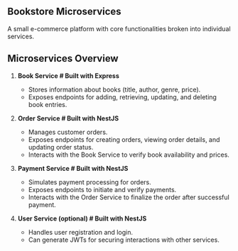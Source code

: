 ## Bookstore Microservices
A small e-commerce platform with core functionalities broken into individual services.

## Microservices Overview
1. **Book Service # Built with Express**

    - Stores information about books (title, author, genre, price).
    - Exposes endpoints for adding, retrieving, updating, and deleting book entries.
2. **Order Service # Built with NestJS**

    - Manages customer orders.
    - Exposes endpoints for creating orders, viewing order details, and updating order status.
    - Interacts with the Book Service to verify book availability and prices.
3. **Payment Service # Built with NestJS**

    - Simulates payment processing for orders.
    - Exposes endpoints to initiate and verify payments.
    - Interacts with the Order Service to finalize the order after successful payment.
4. **User Service (optional) # Built with NestJS**

    - Handles user registration and login.
    - Can generate JWTs for securing interactions with other services.